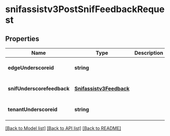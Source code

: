# snifassistv3PostSnifFeedbackRequest

## Properties
Name | Type | Description | Notes
------------ | ------------- | ------------- | -------------
**edgeUnderscoreid** | **string** |  | [optional] [default to null]
**snifUnderscorefeedback** | [**Snifassistv3Feedback**](Snifassistv3Feedback.md) |  | [optional] [default to null]
**tenantUnderscoreid** | **string** |  | [optional] [default to null]

[[Back to Model list]](../README.md#documentation-for-models) [[Back to API list]](../README.md#documentation-for-api-endpoints) [[Back to README]](../README.md)


